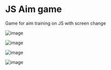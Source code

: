 # JS Aim game
Game for aim training on JS with screen change

![image](https://user-images.githubusercontent.com/78896628/200348027-d64f724a-e69c-45a7-bf98-f017a91dbb83.png)

![image](https://user-images.githubusercontent.com/78896628/200348060-08ade02f-dcb3-4b65-ab4e-9ffe154e92cb.png)

![image](https://user-images.githubusercontent.com/78896628/200348080-1336d68a-b35f-4a8a-9e58-248a4676ce48.png)

![image](https://user-images.githubusercontent.com/78896628/200348334-e69ff5a9-5039-4cb9-80ba-3bca92c17d07.png)
